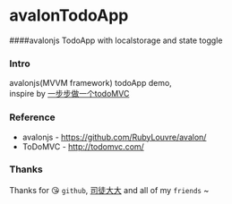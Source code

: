 # avalonTodoApp
####avalonjs TodoApp with localstorage and state toggle

### Intro  
avalonjs(MVVM framework) todoApp demo,   
inspire by [一步步做一个todoMVC](http://www.html-js.com/article/Avalon-tutorial-16-step-by-step-do-a-todoMVC  "前端乱炖, 司徒正美avalon教程专栏之18课")

### Reference  
* avalonjs - https://github.com/RubyLouvre/avalon/
* ToDoMVC - http://todomvc.com/  

### Thanks  
Thanks for :kissing_heart: `github`,  [司徒大大](http://www.cnblogs.com/rubylouvre/p/3181291.html "司徒正美, avalonjs作者") and all of my `friends` ~
